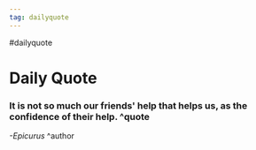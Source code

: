 ```yaml
---
tag: dailyquote
---
```


#dailyquote

# Daily Quote

### It is not so much our friends' help that helps us, as the confidence of their help. ^quote
*-Epicurus* ^author
